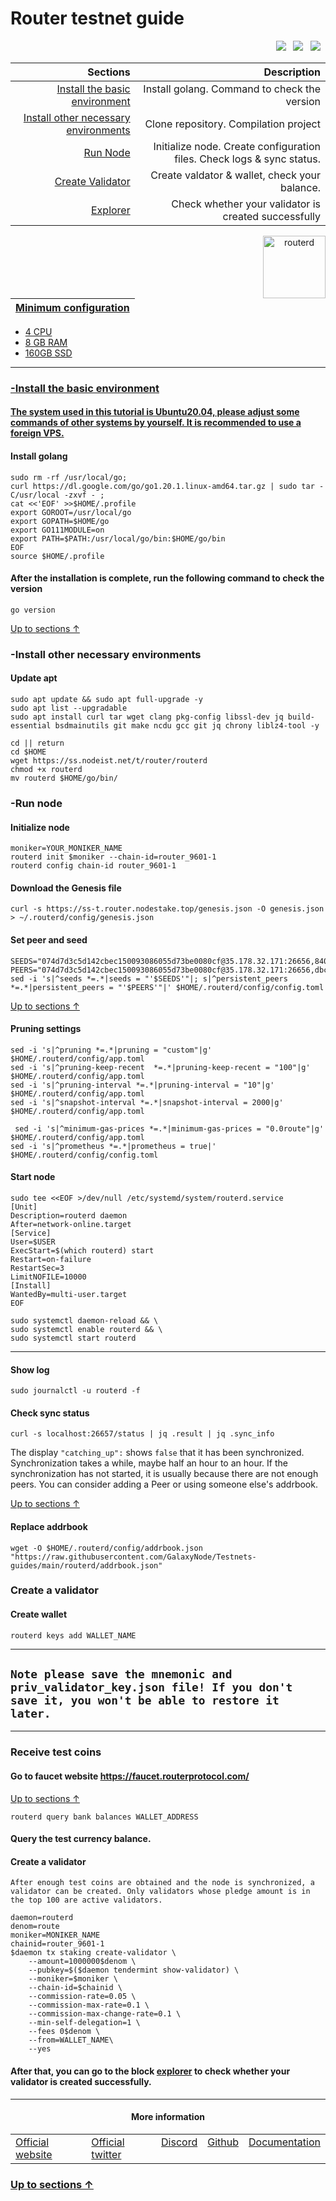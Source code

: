 <a id="anchor"></a>
# Router testnet guide



<p align="right">
  <a href="https://discord.com/invite/yjM2fUUHvN"><img src="https://img.shields.io/badge/Discord-7289DA?style=for-the-badge&logo=discord&logoColor=white" /></a> &nbsp;
  <a href="https://twitter.com/routerprotocol"><img src="https://img.shields.io/badge/Twitter-1DA1F2?style=for-the-badge&logo=twitter&logoColor=white" /></a> &nbsp;
  <a href="https://routerprotocol.medium.com/"><img src="https://img.shields.io/badge/Medium-12100E?style=for-the-badge&logo=medium&logoColor=white" /></a> &nbsp;
</p>

|Sections|Description|
|-----------------------:|------------------------------------------:|
| [Install the basic environment](#go) | Install golang. Command to check the version|
| [Install other necessary environments](#necessary) | Clone repository. Compilation project |
| [Run Node](#run) |  Initialize node. Create configuration files. Check logs & sync status. |
| [Create Validator](#validator) |  Create valdator & wallet, check your balance. |
| <a href="https://exp.nodeist.net/Router/staking">Explorer</a> |  Check whether your validator is created successfully |


 <p align="center"><a href="https://docs.routerprotocol.com/validators"><img align="right"width="100px"alt="routerd" src="https://i.ibb.co/g39DP8r/EKEAQ1-FJ-400x400.jpg"></p</a>

| Minimum configuration                                                                                |
|------------------------------------------------------------------------------------------------------|
- 4 CPU                                                                                                
- 8 GB RAM
- 160GB SSD                                                                                            

--- 
### -Install the basic environment
#### The system used in this tutorial is Ubuntu20.04, please adjust some commands of other systems by yourself. It is recommended to use a foreign VPS.
<a id="go"></a>
#### Install golang
```
sudo rm -rf /usr/local/go;
curl https://dl.google.com/go/go1.20.1.linux-amd64.tar.gz | sudo tar -C/usr/local -zxvf - ;
cat <<'EOF' >>$HOME/.profile
export GOROOT=/usr/local/go
export GOPATH=$HOME/go
export GO111MODULE=on
export PATH=$PATH:/usr/local/go/bin:$HOME/go/bin
EOF
source $HOME/.profile
```
#### After the installation is complete, run the following command to check the version

```
go version
```
<a id="necessary"></a>
[Up to sections ↑](#anchor)
### -Install other necessary environments

#### Update apt
```
sudo apt update && sudo apt full-upgrade -y
sudo apt list --upgradable
sudo apt install curl tar wget clang pkg-config libssl-dev jq build-essential bsdmainutils git make ncdu gcc git jq chrony liblz4-tool -y
```

```
cd || return
cd $HOME
wget https://ss.nodeist.net/t/router/routerd
chmod +x routerd
mv routerd $HOME/go/bin/
```
<a id="run"></a>
### -Run node

#### Initialize node

```
moniker=YOUR_MONIKER_NAME
routerd init $moniker --chain-id=router_9601-1
routerd config chain-id router_9601-1
```

#### Download the Genesis file

```
curl -s https://ss-t.router.nodestake.top/genesis.json -O genesis.json > ~/.routerd/config/genesis.json
```

#### Set peer and seed

```
SEEDS="074d7d3c5d142cbec150093086055d73be0080cf@35.178.32.171:26656,840b426e3d5520dd9e5e15b1ac8efb85920f06d7@109.236.82.5:1076,38e859e63c114a87cb71c23977966bf24e68827a@148.251.2.19:26656,b6a858bf5bc231c54ba42a5cdbf59fbc35315f77@136.243.131.108:26656,5fb7234ba7fe56a0d6e8023daa46885c50c00f27@65.109.82.112:22256,7edf6ea9751dd5ced32f2dedf226d5215d3a907d@135.181.207.28:26656,ee6ff5cff02c5a0f9434e7f371adba548bf0f7c1@95.217.77.173:26656,6aaba24641cc075b6182ea6ca19b643504485e26@162.19.237.134:26656,16bc9a252c2cb82c6aefdc82826f7d7021114f0a@13.127.165.58:26656"
PEERS="074d7d3c5d142cbec150093086055d73be0080cf@35.178.32.171:26656,dbcba835b674b4a3836b6248b53c0cb5b377957e@136.243.88.91:3100,b6a858bf5bc231c54ba42a5cdbf59fbc35315f77@136.243.131.108:26656,38e859e63c114a87cb71c23977966bf24e68827a@148.251.2.19:26656,7edf6ea9751dd5ced32f2dedf226d5215d3a907d@135.181.207.28:26656,1b5ce2602d27bfcd10eb10b265c5c894c5102c3d@65.109.82.112:22256,ee6ff5cff02c5a0f9434e7f371adba548bf0f7c1@95.217.77.173:26656,453304deaaaeca1a7c5f832007ef8d6ffdb10d56@47.245.25.38:26656,36eb478177e691b3389cdc60ed618c57f2a4acd7@13.127.150.80:26656,eff6bceb2eefaba044b402560bac1ea11c491252@43.204.10.128:26656,caf968dcf05f1ae505948ee22c78e5ba8724e1b3@3.111.32.194:26656,16bc9a252c2cb82c6aefdc82826f7d7021114f0a@13.127.165.58:26656,d43d5666e06f0906e2871e7a2dd78769237e5ce9@5.78.92.110:22256"
sed -i 's|^seeds *=.*|seeds = "'$SEEDS'"|; s|^persistent_peers *=.*|persistent_peers = "'$PEERS'"|' $HOME/.routerd/config/config.toml
```
[Up to sections ↑](#anchor)

#### Pruning settings
```
sed -i 's|^pruning *=.*|pruning = "custom"|g' $HOME/.routerd/config/app.toml
sed -i 's|^pruning-keep-recent  *=.*|pruning-keep-recent = "100"|g' $HOME/.routerd/config/app.toml
sed -i 's|^pruning-interval *=.*|pruning-interval = "10"|g' $HOME/.routerd/config/app.toml
sed -i 's|^snapshot-interval *=.*|snapshot-interval = 2000|g' $HOME/.routerd/config/app.toml
  
 sed -i 's|^minimum-gas-prices *=.*|minimum-gas-prices = "0.0route"|g' $HOME/.routerd/config/app.toml
sed -i 's|^prometheus *=.*|prometheus = true|' $HOME/.routerd/config/config.toml
```
#### Start node 
```
sudo tee <<EOF >/dev/null /etc/systemd/system/routerd.service
[Unit]
Description=routerd daemon
After=network-online.target
[Service]
User=$USER
ExecStart=$(which routerd) start
Restart=on-failure
RestartSec=3
LimitNOFILE=10000
[Install]
WantedBy=multi-user.target
EOF
```
```
sudo systemctl daemon-reload && \
sudo systemctl enable routerd && \
sudo systemctl start routerd 
```
___

#### Show log
```
sudo journalctl -u routerd -f
```
#### Check sync status
```
curl -s localhost:26657/status | jq .result | jq .sync_info
```
The display `"catching_up":` shows `false` that it has been synchronized. Synchronization takes a while, maybe half an hour to an hour. If the synchronization has not started, it is usually because there are not enough peers. You can consider adding a Peer or using someone else's addrbook.

[Up to sections ↑](#anchor)
#### Replace addrbook
```
wget -O $HOME/.routerd/config/addrbook.json "https://raw.githubusercontent.com/GalaxyNode/Testnets-guides/main/routerd/addrbook.json"
```
<a id="validator"></a>
### Create a validator
#### Create wallet
```
routerd keys add WALLET_NAME
```
----
## `Note please save the mnemonic and priv_validator_key.json file! If you don't save it, you won't be able to restore it later.`
----
### Receive test coins
#### Go to faucet website https://faucet.routerprotocol.com/
[Up to sections ↑](#anchor)
```
routerd query bank balances WALLET_ADDRESS
```
#### Query the test currency balance.
#### Create a validator
`After enough test coins are obtained and the node is synchronized, a validator can be created. Only validators whose pledge amount is in the top 100 are active validators.`
```
daemon=routerd
denom=route
moniker=MONIKER_NAME
chainid=router_9601-1
$daemon tx staking create-validator \
    --amount=1000000$denom \
    --pubkey=$($daemon tendermint show-validator) \
    --moniker=$moniker \
    --chain-id=$chainid \
    --commission-rate=0.05 \
    --commission-max-rate=0.1 \
    --commission-max-change-rate=0.1 \
    --min-self-delegation=1 \
    --fees 0$denom \
    --from=WALLET_NAME\
    --yes
```

#### After that, you can go to the block [explorer](https://explorer.nodestake.top/routerd-testnet/staking) to check whether your validator is created successfully.
----

  <h4 align="center"> More information </h4>
  
<table width="400px" align="center">
    <tbody>
        <tr valign="top">
          <td>
            <a href="https://www.routerd.network/#/" target="site">Official website</a> </td>
          <td><a href="https://twitter.com/routerd_network" target="twitt">Official twitter</a> </td> 
          <td><a href="https://discord.com/invite/q58XsnQqQF" target="discord">Discord</a></td> 
          <td><a href="https://github.com/routerdNetwork" target="git">Github</a> </td>
          <td><a href="https://www.routerd.network/#Docs" target="doc">Documentation</a></td>   </tr>
    </tbody>
</table> 


### [Up to sections ↑](#anchor)



